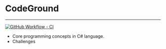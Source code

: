 # CodeGround

---

[![GitHub Workflow - CI](https://github.com/zyborg/dotnet-tests-report/workflows/test-action/badge.svg)](https://github.com/zyborg/dotnet-tests-report/actions?workflow=test-action) 


- Core programming concepts in C# language. 
- Challenges

